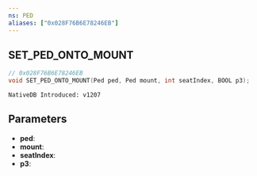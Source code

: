 ```yaml
---
ns: PED
aliases: ["0x028F76B6E78246EB"]
---
```

## SET_PED_ONTO_MOUNT

```c
// 0x028F76B6E78246EB
void SET_PED_ONTO_MOUNT(Ped ped, Ped mount, int seatIndex, BOOL p3);
```

```
NativeDB Introduced: v1207
```

## Parameters
* **ped**:
* **mount**:
* **seatIndex**:
* **p3**:
